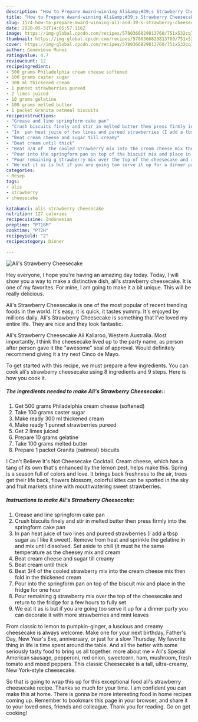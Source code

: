 ```yaml
---
description: "How to Prepare Award-winning Ali&amp;#39;s Strawberry Cheesecake"
title: "How to Prepare Award-winning Ali&amp;#39;s Strawberry Cheesecake"
slug: 1174-how-to-prepare-award-winning-ali-and-39-s-strawberry-cheesecake
date: 2020-05-31T14:05:57.116Z
image: https://img-global.cpcdn.com/recipes/5780366829813760/751x532cq70/alis-strawberry-cheesecake-recipe-main-photo.jpg
thumbnail: https://img-global.cpcdn.com/recipes/5780366829813760/751x532cq70/alis-strawberry-cheesecake-recipe-main-photo.jpg
cover: https://img-global.cpcdn.com/recipes/5780366829813760/751x532cq70/alis-strawberry-cheesecake-recipe-main-photo.jpg
author: Genevieve Munoz
ratingvalue: 4.7
reviewcount: 12
recipeingredient:
- 500 grams Philadelphia cream cheese softened
- 100 grams caster sugar
- 300 ml thickened cream
- 1 punnet strawberries pureed
- 2 limes juiced
- 10 grams gelatine
- 100 grams melted butter
- 1 packet Granita oatmeal biscuits
recipeinstructions:
- "Grease and line springform cake pan"
- "Crush biscuits finely and stir in melted butter then press firmly into the springform cake pan"
- "In  pan heat juice of two lines and pureed strawberries (I add a tbsp sugar as I like it sweet).  Remove from heat and sprinkle the gelatine in and mix until dissolved.  Set aside to chill (it must he the same temperature as the cheesey mix and cream"
- "Beat cream cheese and sugar till creamy"
- "Beat cream until thick"
- "Beat 3/4 of  the cooled strawberry mix into the cream cheese mix then fold in the thickened cream"
- "Pour into the springform pan on top of the biscuit mix and place in the fridge for one hour"
- "Pour remaining g strawberry mix over the top of the cheesecake and return to the fridge for a few hours to fully set"
- "We eat it as is but if you are going too serve it up for a dinner party you can decorate it with more strawberries and mint leaves"
categories:
- Resep
tags:
- alis
- strawberry
- cheesecake

katakunci: alis strawberry cheesecake
nutrition: 127 calories
recipecuisine: Indonesian
preptime: "PT18M"
cooktime: "PT2H"
recipeyield: "2"
recipecategory: Dinner

---
```



![Ali&#39;s Strawberry Cheesecake](https://img-global.cpcdn.com/recipes/5780366829813760/751x532cq70/alis-strawberry-cheesecake-recipe-main-photo.jpg)

Hey everyone, I hope you're having an amazing day today. Today, I will show you a way to make a distinctive dish, ali&#39;s strawberry cheesecake. It is one of my favorites. For mine, I am going to make it a bit unique. This will be really delicious.

Ali&#39;s Strawberry Cheesecake is one of the most popular of recent trending foods in the world. It's easy, it is quick, it tastes yummy. It's enjoyed by millions daily. Ali&#39;s Strawberry Cheesecake is something that I've loved my entire life. They are nice and they look fantastic.

Ali&#39;s Strawberry Cheesecake Ali Kallaroo, Western Australia. Most importantly, I think the cheesecake lived up to the party name, as person after person gave it the &#34;awesome&#34; seal of approval. Would definitely recommend giving it a try next Cinco de Mayo.


To get started with this recipe, we must prepare a few ingredients. You can cook ali&#39;s strawberry cheesecake using 8 ingredients and 9 steps. Here is how you cook it.

##### The ingredients needed to make Ali&#39;s Strawberry Cheesecake::

1. Get 500 grams Philadelphia cream cheese (softened)
1. Take 100 grams caster sugar
1. Make ready 300 ml thickened cream
1. Make ready 1 punnet strawberries pureed
1. Get 2 limes juiced
1. Prepare 10 grams gelatine
1. Take 100 grams melted butter
1. Prepare 1 packet Granita (oatmeal) biscuits


I Can&#39;t Believe It&#39;s Not Cheesecake Cocktail. Cream cheese, which has a tang of its own that&#39;s enhanced by the lemon zest, helps make this. Spring is a season full of colors and love. It brings back freshness to the air, trees get their life back, flowers blossom, colorful kites can be spotted in the sky and fruit markets shine with mouthwatering sweet strawberries. 

##### Instructions to make Ali&#39;s Strawberry Cheesecake:

1. Grease and line springform cake pan
1. Crush biscuits finely and stir in melted butter then press firmly into the springform cake pan
1. In  pan heat juice of two lines and pureed strawberries (I add a tbsp sugar as I like it sweet).  Remove from heat and sprinkle the gelatine in and mix until dissolved.  Set aside to chill (it must he the same temperature as the cheesey mix and cream
1. Beat cream cheese and sugar till creamy
1. Beat cream until thick
1. Beat 3/4 of  the cooled strawberry mix into the cream cheese mix then fold in the thickened cream
1. Pour into the springform pan on top of the biscuit mix and place in the fridge for one hour
1. Pour remaining g strawberry mix over the top of the cheesecake and return to the fridge for a few hours to fully set
1. We eat it as is but if you are going too serve it up for a dinner party you can decorate it with more strawberries and mint leaves


From classic to lemon to pumpkin-ginger, a luscious and creamy cheesecake is always welcome. Make one for your next birthday, Father&#39;s Day, New Year&#39;s Eve, anniversary, or just for a slow Thursday. My favorite thing in life is time spent around the table. And all the better with some seriously tasty food to bring us all together. more about me » Ali&#39;s Special American sausage, pepperoni, red onion, sweetcorn, ham, mushroom, fresh tomato and mixed peppers. This classic Cheesecake is a tall, ultra-creamy, New York-style cheesecake. 

So that is going to wrap this up for this exceptional food ali&#39;s strawberry cheesecake recipe. Thanks so much for your time. I am confident you can make this at home. There is gonna be more interesting food in home recipes coming up. Remember to bookmark this page in your browser, and share it to your loved ones, friends and colleague. Thank you for reading. Go on get cooking!
